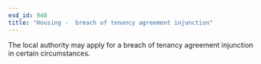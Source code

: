 ```yaml
---
esd_id: 948
title: "Housing -  breach of tenancy agreement injunction"
---
```


The local authority may apply for a breach of tenancy agreement injunction in certain circumstances.

